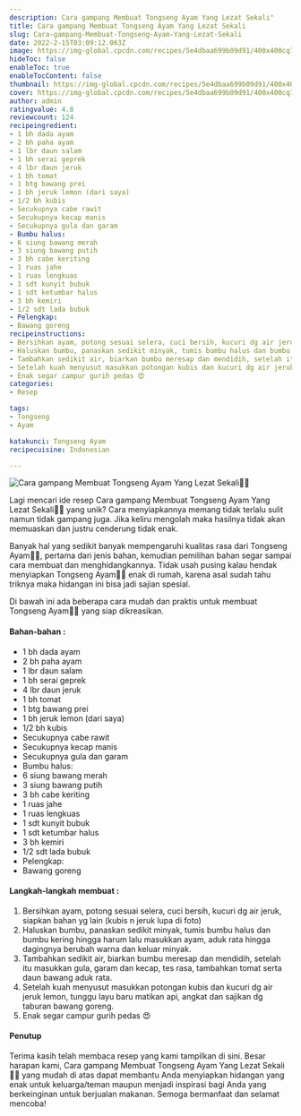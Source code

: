 ```yaml
---
description: Cara gampang Membuat Tongseng Ayam Yang Lezat Sekali"
title: Cara gampang Membuat Tongseng Ayam Yang Lezat Sekali
slug: Cara-gampang-Membuat-Tongseng-Ayam-Yang-Lezat-Sekali
date: 2022-2-15T03:09:12.063Z
image: https://img-global.cpcdn.com/recipes/5e4dbaa699b09d91/400x400cq70/photo.jpg
hideToc: false
enableToc: true
enableTocContent: false
thumbnail: https://img-global.cpcdn.com/recipes/5e4dbaa699b09d91/400x400cq70/photo.jpg
cover: https://img-global.cpcdn.com/recipes/5e4dbaa699b09d91/400x400cq70/photo.jpg
author: admin
ratingvalue: 4.8
reviewcount: 124
recipeingredient:
- 1 bh dada ayam
- 2 bh paha ayam
- 1 lbr daun salam
- 1 bh serai geprek
- 4 lbr daun jeruk
- 1 bh tomat
- 1 btg bawang prei
- 1 bh jeruk lemon (dari saya)
- 1/2 bh kubis
- Secukupnya cabe rawit
- Secukupnya kecap manis
- Secukupnya gula dan garam
- Bumbu halus:
- 6 siung bawang merah
- 3 siung bawang putih
- 3 bh cabe keriting
- 1 ruas jahe
- 1 ruas lengkuas
- 1 sdt kunyit bubuk
- 1 sdt ketumbar halus
- 3 bh kemiri
- 1/2 sdt lada bubuk
- Pelengkap:
- Bawang goreng
recipeinstructions:
- Bersihkan ayam, potong sesuai selera, cuci bersih, kucuri dg air jeruk, siapkan bahan yg lain (kubis n jeruk lupa di foto)
- Haluskan bumbu, panaskan sedikit minyak, tumis bumbu halus dan bumbu kering hingga harum lalu masukkan ayam, aduk rata hingga dagingnya berubah warna dan keluar minyak.
- Tambahkan sedikit air, biarkan bumbu meresap dan mendidih, setelah itu masukkan gula, garam dan kecap, tes rasa, tambahkan tomat serta daun bawang aduk rata.
- Setelah kuah menyusut masukkan potongan kubis dan kucuri dg air jeruk lemon, tunggu layu baru matikan api, angkat dan sajikan dg taburan bawang goreng.
- Enak segar campur gurih pedas 😍
categories:
- Resep

tags:
- Tongseng
- Ayam

katakunci: Tongseng Ayam
recipecuisine: Indonesian

---
```


![Cara gampang Membuat Tongseng Ayam Yang Lezat Sekali👩‍🍳](https://img-global.cpcdn.com/recipes/5e4dbaa699b09d91/400x400cq70/photo.jpg)

Lagi mencari ide resep Cara gampang Membuat Tongseng Ayam Yang Lezat Sekali👩‍🍳 yang unik? Cara menyiapkannya memang tidak terlalu sulit namun tidak gampang juga. Jika keliru mengolah maka hasilnya tidak akan memuaskan dan justru cenderung tidak enak.

Banyak hal yang sedikit banyak mempengaruhi kualitas rasa dari Tongseng Ayam👩‍🍳, pertama dari jenis bahan, kemudian pemilihan bahan segar sampai cara membuat dan menghidangkannya. Tidak usah pusing kalau hendak menyiapkan Tongseng Ayam👩‍🍳 enak di rumah, karena asal sudah tahu triknya maka hidangan ini bisa jadi sajian spesial.

Di bawah ini ada beberapa cara mudah dan praktis untuk membuat Tongseng Ayam👩‍🍳 yang siap dikreasikan.

<!--inarticleads1-->

#### Bahan-bahan :

- 1 bh dada ayam
- 2 bh paha ayam
- 1 lbr daun salam
- 1 bh serai geprek
- 4 lbr daun jeruk
- 1 bh tomat
- 1 btg bawang prei
- 1 bh jeruk lemon (dari saya)
- 1/2 bh kubis
- Secukupnya cabe rawit
- Secukupnya kecap manis
- Secukupnya gula dan garam
- Bumbu halus:
- 6 siung bawang merah
- 3 siung bawang putih
- 3 bh cabe keriting
- 1 ruas jahe
- 1 ruas lengkuas
- 1 sdt kunyit bubuk
- 1 sdt ketumbar halus
- 3 bh kemiri
- 1/2 sdt lada bubuk
- Pelengkap:
- Bawang goreng

<!--inarticleads2-->

#### Langkah-langkah membuat :

1. Bersihkan ayam, potong sesuai selera, cuci bersih, kucuri dg air jeruk, siapkan bahan yg lain (kubis n jeruk lupa di foto)
1. Haluskan bumbu, panaskan sedikit minyak, tumis bumbu halus dan bumbu kering hingga harum lalu masukkan ayam, aduk rata hingga dagingnya berubah warna dan keluar minyak.
1. Tambahkan sedikit air, biarkan bumbu meresap dan mendidih, setelah itu masukkan gula, garam dan kecap, tes rasa, tambahkan tomat serta daun bawang aduk rata.
1. Setelah kuah menyusut masukkan potongan kubis dan kucuri dg air jeruk lemon, tunggu layu baru matikan api, angkat dan sajikan dg taburan bawang goreng.
1. Enak segar campur gurih pedas 😍

#### Penutup

Terima kasih telah membaca resep yang kami tampilkan di sini. Besar harapan kami, Cara gampang Membuat Tongseng Ayam Yang Lezat Sekali👩‍🍳 yang mudah di atas dapat membantu Anda menyiapkan hidangan yang enak untuk keluarga/teman maupun menjadi inspirasi bagi Anda yang berkeinginan untuk berjualan makanan. Semoga bermanfaat dan selamat mencoba!